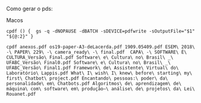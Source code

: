 Como gerar o pds:

Macos

``cpdf () { 
  gs -q -dNOPAUSE -dBATCH -sDEVICE=pdfwrite -sOutputFile="$1" "${@:2}"
}``


	cpdf anexos.pdf os19-paper-A3-deLacerda.pdf 1909.05409.pdf ESEM\ 2018\ -\ PAPER\ 229\ -\ camera_ready\ -\ final.pdf  CAPA\ -\ SOFTWARE\ É\ CULTURA_Versão\ Final.pdf Software\ e\ Cultura\ no\ Brasil\ _\ UFABC_Versão\ Final0.pdf Software\ e\ Cultura\ no\ Brasil\ _\ UFABC_Versão\ Final1.pdf Framework\ de\ Assistente\ Virtual\ do\ Laboratório\ Lappis.pdf What\ I\ wish\ I\ knew\ before\ starting\ my\ first\ Chatbot\ project.pdf Encantando\ pessoas:\ poder\ da\ personalidade\ em\ Chatbots.pdf Algoritmos\ de\ aprendizagem\ de\ máquina\ com\ software\ em\ produção—\ análise\ de\ projetos\ da\ Lei\ Rouanet.pdf

